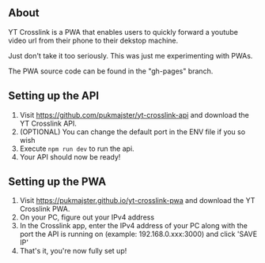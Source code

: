 ## About

YT Crosslink is a PWA that enables users to quickly forward a youtube video url from their phone to their dekstop machine.

Just don't take it too seriously. This was just me experimenting with PWAs.

The PWA source code can be found in the "gh-pages" branch.

## Setting up the API

1. Visit https://github.com/pukmajster/yt-crosslink-api and download the YT Crosslink API.
3. (OPTIONAL) You can change the default port in the ENV file if you so wish
4. Execute ```npm run dev``` to run the api. 
5. Your API should now be ready!

## Setting up the PWA
1. Visit https://pukmajster.github.io/yt-crosslink-pwa and download the YT Crosslink PWA.
2. On your PC, figure out your IPv4 address
3. In the Crosslink app, enter the IPv4 address of your PC along with the port the API is running on (example: 192.168.0.xxx:3000) and click 'SAVE IP'
5. That's it, you're now fully set up!

